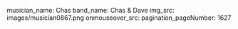 musician_name: Chas
band_name: Chas &amp; Dave
img_src: images/musician0867.png
onmouseover_src: 
pagination_pageNumber: 1627